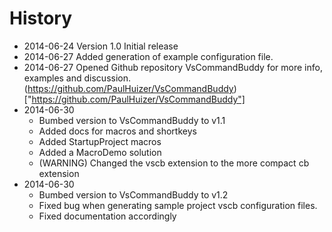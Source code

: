 # History
- 2014-06-24 Version 1.0 Initial release
- 2014-06-27 Added generation of example configuration file.
- 2014-06-27 Opened Github repository VsCommandBuddy for more info, examples and discussion.
(https://github.com/PaulHuizer/VsCommandBuddy)["https://github.com/PaulHuizer/VsCommandBuddy"]
- 2014-06-30 
	* Bumbed version to VsCommandBuddy to v1.1
	* Added docs for macros and shortkeys
	* Added StartupProject macros
	* Added a MacroDemo solution
	* (WARNING) Changed the vscb extension to the more compact cb extension
- 2014-06-30 
	* Bumbed version to VsCommandBuddy to v1.2
	* Fixed bug when generating sample project vscb configuration files.
	* Fixed documentation accordingly



